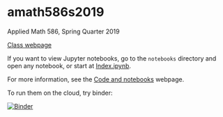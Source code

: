 # amath586s2019
Applied Math 586, Spring Quarter 2019

[Class webpage](http://staff.washington.edu/rjl/classes/am586s2019/)

If you want to view Jupyter notebooks, go to the `notebooks` directory and open any notebook, or start at [Index.ipynb](notebooks/Index.ipynb).

For more information, see the 
[Code and notebooks](http://staff.washington.edu/rjl/classes/am586s2019/codes.html)
webpage.

To run them on the cloud, try binder:

[![Binder](http://mybinder.org/badge.svg)](http://mybinder.org/repo/rjleveque/amath586s2019)
